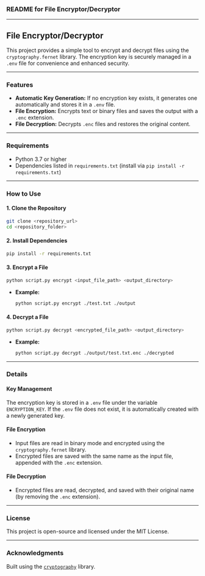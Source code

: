 ### README for **File Encryptor/Decryptor**

---

## **File Encryptor/Decryptor**
This project provides a simple tool to encrypt and decrypt files using the `cryptography.fernet` library. The encryption key is securely managed in a `.env` file for convenience and enhanced security.

---

### **Features**
- **Automatic Key Generation:** If no encryption key exists, it generates one automatically and stores it in a `.env` file.
- **File Encryption:** Encrypts text or binary files and saves the output with a `.enc` extension.
- **File Decryption:** Decrypts `.enc` files and restores the original content.

---

### **Requirements**
- Python 3.7 or higher
- Dependencies listed in `requirements.txt` (install via `pip install -r requirements.txt`)

---

### **How to Use**

#### 1. Clone the Repository
```bash
git clone <repository_url>
cd <repository_folder>
```

#### 2. Install Dependencies
```bash
pip install -r requirements.txt
```

#### 3. Encrypt a File
```bash
python script.py encrypt <input_file_path> <output_directory>
```
- **Example:**
  ```bash
  python script.py encrypt ./test.txt ./output
  ```

#### 4. Decrypt a File
```bash
python script.py decrypt <encrypted_file_path> <output_directory>
```
- **Example:**
  ```bash
  python script.py decrypt ./output/test.txt.enc ./decrypted
  ```

---

### **Details**

#### **Key Management**
The encryption key is stored in a `.env` file under the variable `ENCRYPTION_KEY`. If the `.env` file does not exist, it is automatically created with a newly generated key.

#### **File Encryption**
- Input files are read in binary mode and encrypted using the `cryptography.fernet` library.
- Encrypted files are saved with the same name as the input file, appended with the `.enc` extension.

#### **File Decryption**
- Encrypted files are read, decrypted, and saved with their original name (by removing the `.enc` extension).

---



### **License**
This project is open-source and licensed under the MIT License.

---

### **Acknowledgments**
Built using the [`cryptography`](https://cryptography.io/en/latest/) library.